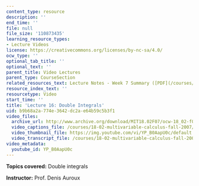 ```yaml
---
content_type: resource
description: ''
end_time: ''
file: null
file_size: '110873435'
learning_resource_types:
- Lecture Videos
license: https://creativecommons.org/licenses/by-nc-sa/4.0/
ocw_type: ''
optional_tab_title: ''
optional_text: ''
parent_title: Video Lectures
parent_type: CourseSection
related_resources_text: Lecture Notes - Week 7 Summary ([PDF](/courses/18-02-multivariable-calculus-fall-2007/resources/lec_week7))
resource_index_text: ''
resourcetype: Video
start_time: ''
title: 'Lecture 16: Double Integrals'
uid: b9b68a2a-774e-3642-dc2a-e64b59c5b3f1
video_files:
  archive_url: http://www.archive.org/download/MIT18.02F07/ocw-18_02-f07-lec16_300k.mp4
  video_captions_file: /courses/18-02-multivariable-calculus-fall-2007/ad0218d246a05e3ab6bc402925674b1c_YP_B0AapU0c.vtt
  video_thumbnail_file: https://img.youtube.com/vi/YP_B0AapU0c/default.jpg
  video_transcript_file: /courses/18-02-multivariable-calculus-fall-2007/61b321d07c5ffbc46f64c653061873b0_YP_B0AapU0c.pdf
video_metadata:
  youtube_id: YP_B0AapU0c
---
```


**Topics covered:** Double integrals

**Instructor:** Prof. Denis Auroux

